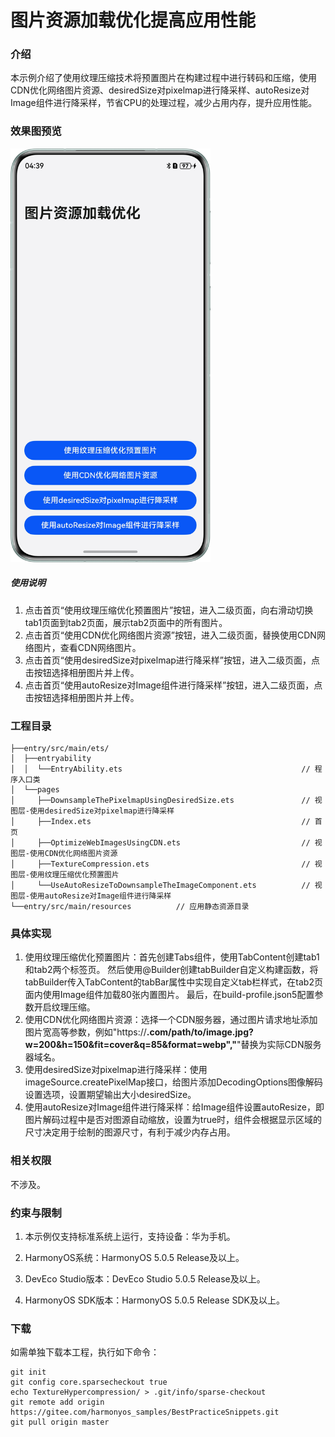 # 图片资源加载优化提高应用性能

### 介绍

本示例介绍了使用纹理压缩技术将预置图片在构建过程中进行转码和压缩，使用CDN优化网络图片资源、desiredSize对pixelmap进行降采样、autoResize对Image组件进行降采样，节省CPU的处理过程，减少占用内存，提升应用性能。

### 效果图预览
<img src='./screenshots/device/effect.png' width='320'>

##### 使用说明

1. 点击首页“使用纹理压缩优化预置图片”按钮，进入二级页面，向右滑动切换tab1页面到tab2页面，展示tab2页面中的所有图片。
2. 点击首页“使用CDN优化网络图片资源”按钮，进入二级页面，替换使用CDN网络图片，查看CDN网络图片。
3. 点击首页“使用desiredSize对pixelmap进行降采样”按钮，进入二级页面，点击按钮选择相册图片并上传。
4. 点击首页“使用autoResize对Image组件进行降采样”按钮，进入二级页面，点击按钮选择相册图片并上传。

### 工程目录

```
├──entry/src/main/ets/
│  ├──entryability
│  │  └──EntryAbility.ets                                        // 程序入口类
│  └──pages    
│     ├──DownsampleThePixelmapUsingDesiredSize.ets               // 视图层-使用desiredSize对pixelmap进行降采样      
│     ├──Index.ets                                               // 首页
│     ├──OptimizeWebImagesUsingCDN.ets                           // 视图层-使用CDN优化网络图片资源 
│     ├──TextureCompression.ets                                  // 视图层-使用纹理压缩优化预置图片   
│     └──UseAutoResizeToDownsampleTheImageComponent.ets          // 视图层-使用autoResize对Image组件进行降采样
└──entry/src/main/resources          // 应用静态资源目录
```

### 具体实现

1. 使用纹理压缩优化预置图片：首先创建Tabs组件，使用TabContent创建tab1和tab2两个标签页。 然后使用@Builder创建tabBuilder自定义构建函数，将tabBuilder传入TabContent的tabBar属性中实现自定义tab栏样式，在tab2页面内使用Image组件加载80张内置图片。 最后，在build-profile.json5配置参数开启纹理压缩。
2. 使用CDN优化网络图片资源：选择一个CDN服务器，通过图片请求地址添加图片宽高等参数，例如"https://******.com/path/to/image.jpg?w=200&h=150&fit=cover&q=85&format=webp","******"替换为实际CDN服务器域名。
3. 使用desiredSize对pixelmap进行降采样：使用imageSource.createPixelMap接口，给图片添加DecodingOptions图像解码设置选项，设置期望输出大小desiredSize。
4. 使用autoResize对Image组件进行降采样：给Image组件设置autoResize，即图片解码过程中是否对图源自动缩放，设置为true时，组件会根据显示区域的尺寸决定用于绘制的图源尺寸，有利于减少内存占用。

### 相关权限

不涉及。

### 约束与限制

1. 本示例仅支持标准系统上运行，支持设备：华为手机。

2. HarmonyOS系统：HarmonyOS 5.0.5 Release及以上。

3. DevEco Studio版本：DevEco Studio 5.0.5 Release及以上。

4. HarmonyOS SDK版本：HarmonyOS 5.0.5 Release SDK及以上。

### 下载

如需单独下载本工程，执行如下命令：
```
git init
git config core.sparsecheckout true
echo TextureHypercompression/ > .git/info/sparse-checkout
git remote add origin https://gitee.com/harmonyos_samples/BestPracticeSnippets.git
git pull origin master
```